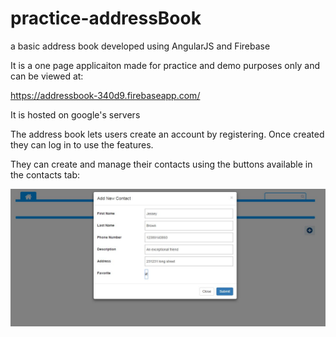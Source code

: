 # practice-addressBook
a basic address book developed using AngularJS and Firebase

It is a one page applicaiton made for practice and demo purposes only and can be viewed at:

https://addressbook-340d9.firebaseapp.com/

It is hosted on google's servers

The address book lets users create an account by registering. Once created they can log in to use the features.

They can create and manage their contacts using the buttons available in the contacts tab:

![ScreenShot](img/add-contact-filled.JPG?raw=true)
